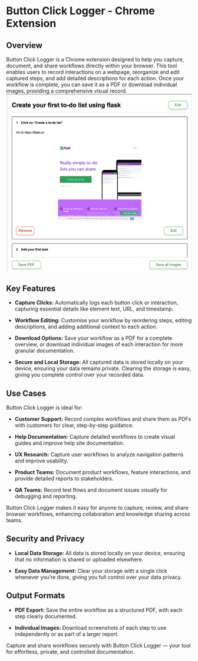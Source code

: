 # Button Click Logger \- Chrome Extension

## Overview

Button Click Logger is a Chrome extension designed to help you capture, document, and share workflows directly within your browser. This tool enables users to record interactions on a webpage, reorganize and edit captured steps, and add detailed descriptions for each action. Once your workflow is complete, you can save it as a PDF or download individual images, providing a comprehensive visual record.
![pause button, clear log button, list of entries, view flow button](images/image_1.png)

## Key Features

* **Capture Clicks:** Automatically logs each button click or interaction, capturing essential details like element text, URL, and timestamp.

* **Workflow Editing:** Customise your workflow by reordering steps, editing descriptions, and adding additional context to each action.

* **Download Options:** Save your workflow as a PDF for a complete overview, or download individual images of each interaction for more granular documentation.

* **Secure and Local Storage:** All captured data is stored locally on your device, ensuring your data remains private. Clearing the storage is easy, giving you complete control over your recorded data.

## Use Cases

Button Click Logger is ideal for:

* **Customer Support:** Record complex workflows and share them as PDFs with customers for clear, step-by-step guidance.

* **Help Documentation:** Capture detailed workflows to create visual guides and improve help site documentation.

* **UX Research:** Capture user workflows to analyze navigation patterns and improve usability.

* **Product Teams:** Document product workflows, feature interactions, and provide detailed reports to stakeholders.

* **QA Teams:** Record test flows and document issues visually for debugging and reporting.

Button Click Logger makes it easy for anyone to capture, review, and share browser workflows, enhancing collaboration and knowledge sharing across teams.

## Security and Privacy

* **Local Data Storage:** All data is stored locally on your device, ensuring that no information is shared or uploaded elsewhere.

* **Easy Data Management:** Clear your storage with a single click whenever you’re done, giving you full control over your data privacy.

## Output Formats

* **PDF Export:** Save the entire workflow as a structured PDF, with each step clearly documented.

* **Individual Images:** Download screenshots of each step to use independently or as part of a larger report.

Capture and share workflows securely with Button Click Logger — your tool for effortless, private, and controlled documentation.